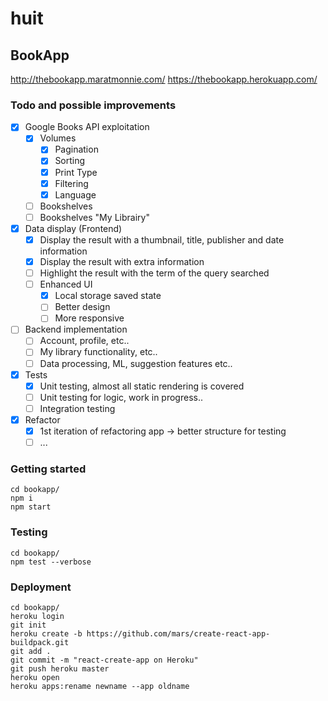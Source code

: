 # huit

## BookApp

http://thebookapp.maratmonnie.com/
https://thebookapp.herokuapp.com/

### Todo and possible improvements

- [x] Google Books API exploitation
    - [x] Volumes
        - [x] Pagination
        - [x] Sorting
        - [x] Print Type
        - [x] Filtering
        - [x] Language
    - [ ] Bookshelves
    - [ ] Bookshelves "My Librairy"
- [x] Data display (Frontend)
    - [x] Display the result with a thumbnail, title, publisher and date information
    - [x] Display the result with extra information
    - [ ] Highlight the result with the term of the query searched
    - [ ] Enhanced UI
        - [x] Local storage saved state
        - [ ] Better design
        - [ ] More responsive
- [ ] Backend implementation
    - [ ] Account, profile, etc..
    - [ ] My library functionality, etc..
    - [ ] Data processing, ML, suggestion features etc..
- [x] Tests
    - [x] Unit testing, almost all static rendering is covered
    - [ ] Unit testing for logic, work in progress..
    - [ ] Integration testing
- [x] Refactor
    - [x] 1st iteration of refactoring app -> better structure for testing
    - [ ] ...

### Getting started

```
cd bookapp/
npm i
npm start
```
### Testing

```
cd bookapp/
npm test --verbose
```

### Deployment

```
cd bookapp/
heroku login
git init
heroku create -b https://github.com/mars/create-react-app-buildpack.git
git add .
git commit -m "react-create-app on Heroku"
git push heroku master
heroku open
heroku apps:rename newname --app oldname
```
